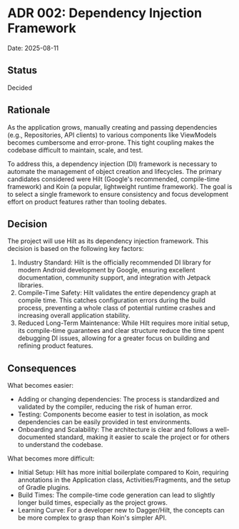 # ADR 002: Dependency Injection Framework
Date: 2025-08-11

## Status
Decided

## Rationale
As the application grows, manually creating and passing dependencies (e.g., Repositories, API clients) to various components like ViewModels becomes cumbersome and error-prone. This tight coupling makes the codebase difficult to maintain, scale, and test.

To address this, a dependency injection (DI) framework is necessary to automate the management of object creation and lifecycles. The primary candidates considered were Hilt (Google's recommended, compile-time framework) and Koin (a popular, lightweight runtime framework). The goal is to select a single framework to ensure consistency and focus development effort on product features rather than tooling debates.

## Decision
The project will use Hilt as its dependency injection framework. This decision is based on the following key factors:
1. Industry Standard: Hilt is the officially recommended DI library for modern Android development by Google, ensuring excellent documentation, community support, and integration with Jetpack libraries. 
2. Compile-Time Safety: Hilt validates the entire dependency graph at compile time. This catches configuration errors during the build process, preventing a whole class of potential runtime crashes and increasing overall application stability. 
3. Reduced Long-Term Maintenance: While Hilt requires more initial setup, its compile-time guarantees and clear structure reduce the time spent debugging DI issues, allowing for a greater focus on building and refining product features.

## Consequences
What becomes easier:
- Adding or changing dependencies: The process is standardized and validated by the compiler, reducing the risk of human error.
- Testing: Components become easier to test in isolation, as mock dependencies can be easily provided in test environments.
- Onboarding and Scalability: The architecture is clear and follows a well-documented standard, making it easier to scale the project or for others to understand the codebase.

What becomes more difficult:
- Initial Setup: Hilt has more initial boilerplate compared to Koin, requiring annotations in the Application class, Activities/Fragments, and the setup of Gradle plugins. 
- Build Times: The compile-time code generation can lead to slightly longer build times, especially as the project grows.
- Learning Curve: For a developer new to Dagger/Hilt, the concepts can be more complex to grasp than Koin's simpler API. 